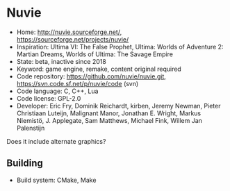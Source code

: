# Nuvie

- Home: http://nuvie.sourceforge.net/, https://sourceforge.net/projects/nuvie/
- Inspiration: Ultima VI: The False Prophet, Ultima: Worlds of Adventure 2: Martian Dreams, Worlds of Ultima: The Savage Empire
- State: beta, inactive since 2018
- Keyword: game engine, remake, content original required
- Code repository: https://github.com/nuvie/nuvie.git, https://svn.code.sf.net/p/nuvie/code (svn)
- Code language: C, C++, Lua
- Code license: GPL-2.0
- Developer: Eric Fry, Dominik Reichardt, kirben, Jeremy Newman, Pieter Christiaan Luteijn, Malignant Manor, Jonathan E. Wright, Markus Niemistö, J. Applegate, Sam Matthews, Michael Fink, Willem Jan Palenstijn

Does it include alternate graphics?

## Building

- Build system: CMake, Make
